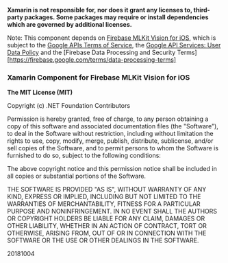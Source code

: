 **Xamarin is not responsible for, nor does it grant any licenses to, third-party packages. Some packages may require or install dependencies which are governed by additional licenses.**

Note: This component depends on [Firebase MLKit Vision for iOS](https://firebase.google.com/docs/ml-kit/), which is subject to the [Google APIs Terms of Service](https://developers.google.com/terms/), the [Google API Services: User Data Policy](https://developers.google.com/terms/api-services-user-data-policy) and the [Firebase Data Processing and Security Terms][https://firebase.google.com/terms/data-processing-terms]

### Xamarin Component for Firebase MLKit Vision for iOS

**The MIT License (MIT)**

Copyright (c) .NET Foundation Contributors

Permission is hereby granted, free of charge, to any person obtaining a copy of this software and associated documentation files (the "Software"), to deal in the Software without restriction, including without limitation the rights to use, copy, modify, merge, publish, distribute, sublicense, and/or sell copies of the Software, and to permit persons to whom the Software is furnished to do so, subject to the following conditions:

The above copyright notice and this permission notice shall be included in all copies or substantial portions of the Software.

THE SOFTWARE IS PROVIDED "AS IS", WITHOUT WARRANTY OF ANY KIND, EXPRESS OR IMPLIED, INCLUDING BUT NOT LIMITED TO THE WARRANTIES OF MERCHANTABILITY, FITNESS FOR A PARTICULAR PURPOSE AND NONINFRINGEMENT. IN NO EVENT SHALL THE AUTHORS OR COPYRIGHT HOLDERS BE LIABLE FOR ANY CLAIM, DAMAGES OR OTHER LIABILITY, WHETHER IN AN ACTION OF CONTRACT, TORT OR OTHERWISE, ARISING FROM, OUT OF OR IN CONNECTION WITH THE SOFTWARE OR THE USE OR OTHER DEALINGS IN THE SOFTWARE.

20181004
